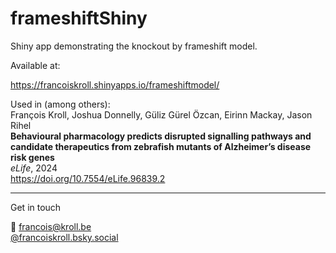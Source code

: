 # frameshiftShiny
Shiny app demonstrating the knockout by frameshift model.

Available at:

https://francoiskroll.shinyapps.io/frameshiftmodel/

Used in (among others):  
François Kroll, Joshua Donnelly, Güliz Gürel Özcan, Eirinn Mackay, Jason Rihel  
**Behavioural pharmacology predicts disrupted signalling pathways and candidate therapeutics from zebrafish mutants of Alzheimer’s disease risk genes**  
_eLife_, 2024  
https://doi.org/10.7554/eLife.96839.2

___

Get in touch

:email: francois@kroll.be  
[@francoiskroll.bsky.social](https://bsky.app/profile/francoiskroll.bsky.social)

<!-- icons with padding -->
[1.1]: http://i.imgur.com/tXSoThF.png (twitter icon with padding)

<!-- icons without padding -->
[1.2]: http://i.imgur.com/wWzX9uB.png (twitter icon without padding)

<!-- links to your social media accounts -->
[1]: https://twitter.com/francois_kroll
